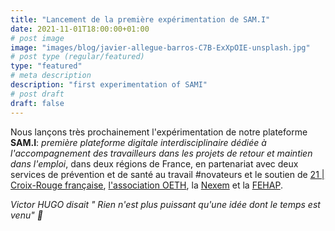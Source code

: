 ```yaml
---
title: "Lancement de la première expérimentation de SAM.I"
date: 2021-11-01T18:00:00+01:00
# post image
image: "images/blog/javier-allegue-barros-C7B-ExXpOIE-unsplash.jpg"
# post type (regular/featured)
type: "featured"
# meta description
description: "first experimentation of SAMI"
# post draft
draft: false
---
```



Nous lançons très prochainement l'expérimentation de notre plateforme **SAM.I**: _première plateforme digitale interdisciplinaire dédiée à l'accompagnement des travailleurs dans les projets de retour et maintien dans l'emploi_, dans deux régions de France, en partenariat avec deux services de prévention et de santé au travail #novateurs et le soutien de
[21 | Croix-Rouge française](https://21-croix-rouge.fr/), [l'association OETH](https://www.oeth.org/), la [Nexem](https://organisation.nexem.fr/) et la [FEHAP](https://www.fehap.fr/jcms/la-federation-hbe_5022).


*Victor HUGO disait " Rien n'est plus puissant qu'une idée dont le temps est venu" 🚀*